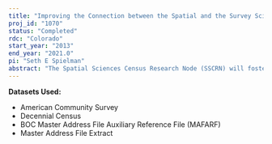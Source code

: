 ```yaml
---
title: "Improving the Connection between the Spatial and the Survey Sciences"
proj_id: "1070"
status: "Completed"
rdc: "Colorado"
start_year: "2013"
end_year: "2021.0"
pi: "Seth E Spielman"
abstract: "The Spatial Sciences Census Research Node (SSCRN) will foster a connection between the spatial and the survey sciences. This bridge will yield both immediate and long‐term benefits for the estimation, dissemination, and usability of the small area statistics produced by the Census Bureau. Small area statistics describe the character of the population within small geographic zones, such as census tracts, and can be imprecise. Apart from the impractical solution of increasing the sample size, the only way to reduce the uncertainty of survey estimates is to utilize ancillary information about the population. Historically, very little attention has been paid to the geographic distribution of populations within these small areas. This research will increase knowledge about the organization of the population within small geographic areas, and exploit new forms of geographic information and recent advances in spatial statistics, to make small area estimates more accurate. This project will develop software tools that will enhance the usability of small area estimates from the American Community Survey (ACS) by allowing users to intelligently combine tracts to reduce uncertainty in variables of interest. In addition to improving small area population estimates, an improved understanding of the geographic micro‐structure of the U.S. population is of broad scientific interest and may expand knowledge about socio‐spatial processes like segregation and neighborhood effects. "
---
```


**Datasets Used:**

  - American Community Survey 
  - Decennial Census 
  - BOC Master Address File Auxiliary Reference File (MAFARF) 
  - Master Address File Extract 


